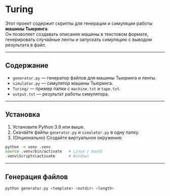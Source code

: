 # Turing


Этот проект содержит скрипты для генерации и симуляции работы **машины Тьюринга**.  
Он позволяет создавать описание машины в текстовом формате, генерировать случайные ленты и запускать симуляцию с выводом результата в файл.

---

## Содержание

- `generator.py` — генератор файлов для машины Тьюринга и ленты.
- `simulator.py` — симулятор машины Тьюринга.
- `Turing/` — пример папки с `machine.txt` и `tape.txt`.
- `output.txt` — результат работы симулятора.

---

## Установка

1. Установите Python 3.8 или выше.
2. Скачайте файлы `generator.py` и `simulator.py` в одну папку.
3. (Опционально) Создайте виртуальное окружение:

```bash
python -m venv .venv
source .venv/bin/activate   # Linux / macOS
.venv\Scripts\activate      # Windows
```
---

## Генерация файлов
```bash
python generator.py <template> <outdir> <length>
```
<template> — шаблон машины:
  invert — инвертирует 0 → 1 и 1 → 0
  erase — стирает все символы
  binary_increment — прибавляет 1 к бинарному числу на ленте
<outdir> — папка для сохранения файлов (machine.txt и tape.txt)
<length> — длина случайной ленты

## Запуск симуляции
```bash
python simulator.py <machine.txt> <tape.txt> <output.txt>
```
  <machine.txt> — описание машины
  <tape.txt> — начальная лента
  <output.txt> — файл для записи результата


 
